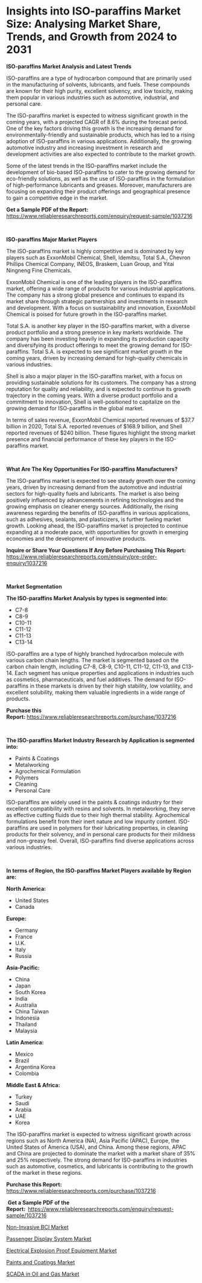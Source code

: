 <p><h1>Insights into ISO-paraffins Market Size: Analysing Market Share, Trends, and Growth from 2024 to 2031</h1></p><p><strong>ISO-paraffins Market Analysis and Latest Trends</strong></p>
<p><p>ISO-paraffins are a type of hydrocarbon compound that are primarily used in the manufacturing of solvents, lubricants, and fuels. These compounds are known for their high purity, excellent solvency, and low toxicity, making them popular in various industries such as automotive, industrial, and personal care.</p><p>The ISO-paraffins market is expected to witness significant growth in the coming years, with a projected CAGR of 8.6% during the forecast period. One of the key factors driving this growth is the increasing demand for environmentally-friendly and sustainable products, which has led to a rising adoption of ISO-paraffins in various applications. Additionally, the growing automotive industry and increasing investment in research and development activities are also expected to contribute to the market growth.</p><p>Some of the latest trends in the ISO-paraffins market include the development of bio-based ISO-paraffins to cater to the growing demand for eco-friendly solutions, as well as the use of ISO-paraffins in the formulation of high-performance lubricants and greases. Moreover, manufacturers are focusing on expanding their product offerings and geographical presence to gain a competitive edge in the market.</p></p>
<p><strong>Get a Sample PDF of the Report:&nbsp;</strong> <a href="https://www.reliableresearchreports.com/enquiry/request-sample/1037216">https://www.reliableresearchreports.com/enquiry/request-sample/1037216</a></p>
<p>&nbsp;</p>
<p><strong>ISO-paraffins Major Market Players</strong></p>
<p><p>The ISO-paraffins market is highly competitive and is dominated by key players such as ExxonMobil Chemical, Shell, Idemitsu, Total S.A., Chevron Phillips Chemical Company, INEOS, Braskem, Luan Group, and Yitai Ningneng Fine Chemicals.</p><p>ExxonMobil Chemical is one of the leading players in the ISO-paraffins market, offering a wide range of products for various industrial applications. The company has a strong global presence and continues to expand its market share through strategic partnerships and investments in research and development. With a focus on sustainability and innovation, ExxonMobil Chemical is poised for future growth in the ISO-paraffins market.</p><p>Total S.A. is another key player in the ISO-paraffins market, with a diverse product portfolio and a strong presence in key markets worldwide. The company has been investing heavily in expanding its production capacity and diversifying its product offerings to meet the growing demand for ISO-paraffins. Total S.A. is expected to see significant market growth in the coming years, driven by increasing demand for high-quality chemicals in various industries.</p><p>Shell is also a major player in the ISO-paraffins market, with a focus on providing sustainable solutions for its customers. The company has a strong reputation for quality and reliability, and is expected to continue its growth trajectory in the coming years. With a diverse product portfolio and a commitment to innovation, Shell is well-positioned to capitalize on the growing demand for ISO-paraffins in the global market.</p><p>In terms of sales revenue, ExxonMobil Chemical reported revenues of $37.7 billion in 2020, Total S.A. reported revenues of $168.9 billion, and Shell reported revenues of $240 billion. These figures highlight the strong market presence and financial performance of these key players in the ISO-paraffins market.</p></p>
<p>&nbsp;</p>
<p><strong>What Are The Key Opportunities For ISO-paraffins Manufacturers?</strong></p>
<p><p>The ISO-paraffins market is expected to see steady growth over the coming years, driven by increasing demand from the automotive and industrial sectors for high-quality fuels and lubricants. The market is also being positively influenced by advancements in refining technologies and the growing emphasis on cleaner energy sources. Additionally, the rising awareness regarding the benefits of ISO-paraffins in various applications, such as adhesives, sealants, and plasticizers, is further fueling market growth. Looking ahead, the ISO-paraffins market is projected to continue expanding at a moderate pace, with opportunities for growth in emerging economies and the development of innovative products.</p></p>
<p><strong>Inquire or Share Your Questions If Any Before Purchasing This Report:</strong> <a href="https://www.reliableresearchreports.com/enquiry/pre-order-enquiry/1037216">https://www.reliableresearchreports.com/enquiry/pre-order-enquiry/1037216</a></p>
<p>&nbsp;</p>
<p><strong>Market Segmentation</strong></p>
<p><strong>The ISO-paraffins Market Analysis by types is segmented into:</strong></p>
<p><ul><li>C7-8</li><li>C8-9</li><li>C10-11</li><li>C11-12</li><li>C11-13</li><li>C13-14</li></ul></p>
<p><p>ISO-paraffins are a type of highly branched hydrocarbon molecule with various carbon chain lengths. The market is segmented based on the carbon chain length, including C7-8, C8-9, C10-11, C11-12, C11-13, and C13-14. Each segment has unique properties and applications in industries such as cosmetics, pharmaceuticals, and fuel additives. The demand for ISO-paraffins in these markets is driven by their high stability, low volatility, and excellent solubility, making them valuable ingredients in a wide range of products.</p></p>
<p><strong>Purchase this Report:&nbsp;</strong><a href="https://www.reliableresearchreports.com/purchase/1037216">https://www.reliableresearchreports.com/purchase/1037216</a></p>
<p>&nbsp;</p>
<p><strong>The ISO-paraffins Market Industry Research by Application is segmented into:</strong></p>
<p><ul><li>Paints & Coatings</li><li>Metalworking</li><li>Agrochemical Formulation</li><li>Polymers</li><li>Cleaning</li><li>Personal Care</li></ul></p>
<p><p>ISO-paraffins are widely used in the paints & coatings industry for their excellent compatibility with resins and solvents. In metalworking, they serve as effective cutting fluids due to their high thermal stability. Agrochemical formulations benefit from their inert nature and low impurity content. ISO-paraffins are used in polymers for their lubricating properties, in cleaning products for their solvency, and in personal care products for their mildness and non-greasy feel. Overall, ISO-paraffins find diverse applications across various industries.</p></p>
<p>&nbsp;</p>
<p><strong>In terms of Region, the ISO-paraffins Market Players available by Region are:</strong></p>
<p>
    <p> <strong> North America: </strong>
        <ul>
            <li>United States</li>
            <li>Canada</li>
        </ul>
        </p> 
    <p> <strong> Europe: </strong>
        <ul>
            <li>Germany</li>
            <li>France</li>
            <li>U.K.</li>
            <li>Italy</li>
            <li>Russia</li>
        </ul>
        </p> 
    <p> <strong> Asia-Pacific: </strong>
        <ul>
            <li>China</li>
            <li>Japan</li>
            <li>South Korea</li>
            <li>India</li>
            <li>Australia</li>
            <li>China Taiwan</li>
            <li>Indonesia</li>
            <li>Thailand</li>
            <li>Malaysia</li>
        </ul>
        </p> 
    <p> <strong> Latin America: </strong>
        <ul>
            <li>Mexico</li>
            <li>Brazil</li>
            <li>Argentina Korea</li>
            <li>Colombia</li>
        </ul>
        </p> 
    <p> <strong> Middle East & Africa: </strong>
        <ul>
            <li>Turkey</li>
            <li>Saudi</li>
            <li>Arabia</li>
            <li>UAE</li>
            <li>Korea</li>
        </ul>
    </p>
    </p>
<p><p>The ISO-paraffins market is expected to witness significant growth across regions such as North America (NA), Asia Pacific (APAC), Europe, the United States of America (USA), and China. Among these regions, APAC and China are projected to dominate the market with a market share of 35% and 25% respectively. The strong demand for ISO-paraffins in industries such as automotive, cosmetics, and lubricants is contributing to the growth of the market in these regions.</p></p>
<p><strong>Purchase this Report: </strong><a href="https://www.reliableresearchreports.com/purchase/1037216">https://www.reliableresearchreports.com/purchase/1037216</a></p>
<p>&nbsp;<strong>Get a Sample PDF of the Report:&nbsp;&nbsp;</strong><a href="https://www.reliableresearchreports.com/enquiry/request-sample/1037216">https://www.reliableresearchreports.com/enquiry/request-sample/1037216</a></p>
<p><strong></strong></p>
<p><p><a href="https://issuu.com/reportprime-2/docs/non-invasive-bci-market-size-2030.pptx">Non-Invasive BCI Market</a></p><p><a href="https://issuu.com/reportprime-2/docs/passenger-display-system-market-size-2030.pptx">Passenger Display System Market</a></p><p><a href="https://github.com/PeterParrish5/Market-Research-Report-List-3/blob/main/electrical-explosion-proof-equipment-market.md">Electrical Explosion Proof Equipment Market</a></p><p><a href="https://github.com/Whitneyboyettebo9kiw7yr13/Market-Research-Report-List-1/blob/main/paints-and-coatings-market.md">Paints and Coatings Market</a></p><p><a href="https://medium.com/@jordanmendez766/scada-in-oil-and-gas-market-trends-and-market-analysis-forecasted-for-period-2024-2031-906bd24fa154">SCADA in Oil and Gas Market</a></p></p>
